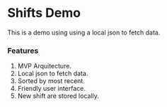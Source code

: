 # Shifts Demo

This is a demo using using a local json to fetch data.

### Features

1. MVP Arquitecture.
2. Local json to fetch data.
3. Sorted by most recent.
4. Friendly user interface.
5. New shift are stored locally.